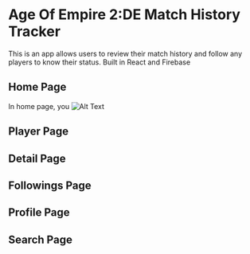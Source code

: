 # Age Of Empire 2:DE Match History Tracker

This is an app allows users to review their match history and follow any players to know their status. Built in React and Firebase


## Home Page

In home page, you 
![Alt Text](https://imgur.com/a/vLHy5Q8)

## Player Page

## Detail Page

## Followings Page

## Profile Page

## Search Page




